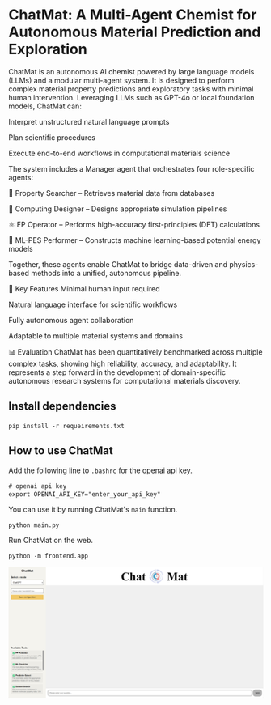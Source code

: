 # ChatMat: A Multi-Agent Chemist for Autonomous Material Prediction and Exploration

ChatMat is an autonomous AI chemist powered by large language models (LLMs) and a modular multi-agent system. It is designed to perform complex material property predictions and exploratory tasks with minimal human intervention. 
Leveraging LLMs such as GPT-4o or local foundation models, ChatMat can:

Interpret unstructured natural language prompts

Plan scientific procedures

Execute end-to-end workflows in computational materials science

The system includes a Manager agent that orchestrates four role-specific agents:

🧪 Property Searcher – Retrieves material data from databases

🧮 Computing Designer – Designs appropriate simulation pipelines

⚛️ FP Operator – Performs high-accuracy first-principles (DFT) calculations

🤖 ML-PES Performer – Constructs machine learning-based potential energy models

Together, these agents enable ChatMat to bridge data-driven and physics-based methods into a unified, autonomous pipeline.

🚀 Key Features
Minimal human input required

Natural language interface for scientific workflows

Fully autonomous agent collaboration

Adaptable to multiple material systems and domains

📊 Evaluation
ChatMat has been quantitatively benchmarked across multiple complex tasks, showing high reliability, accuracy, and adaptability. It represents a step forward in the development of domain-specific autonomous research systems for computational materials discovery.


## Install dependencies

```
pip install -r requeirements.txt
```

## How to use ChatMat

Add the following line to `.bashrc` for the openai api key. 

```
# openai api key
export OPENAI_API_KEY="enter_your_api_key"
```

You can use it by running ChatMat's `main` function.

```
python main.py
```

Run ChatMat on the web.

```
python -m frontend.app
```
![Front-end interface](img/front.png)
